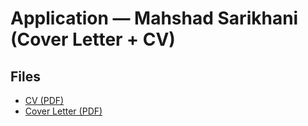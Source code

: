 # Application — Mahshad Sarikhani (Cover Letter + CV)

## Files
- [CV (PDF)](./CV_Mahshad_Sarikhani_K.pdf)
- [Cover Letter (PDF)](./Cover_Letter_MahshadSarikhani_K.pdf)
